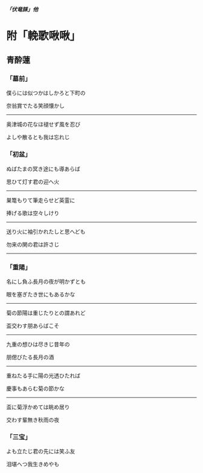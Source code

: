 ##### 「伏竜誄」他

# 附「輓歌啾啾」

<h2 class="chapter-author">青酔蓮</h2>

### 「墓前」

僕らには似つかはしかろと下町の

奈翁賞でたる笑顔懐かし

<hr class="space" />

奥津城の花なほ褪せず風を忍び

よしや散るとも我は忘れじ

### 「初盆」

ぬばたまの冥き途にも導あらば

思ひて灯す君の迎へ火

<hr class="space" />

巣篭もりて筆走らせど英霊に

捧げる歌は空々しけり

<hr class="space" />

送り火に袖引かれたしと思へども

勿来の関の君は許さじ

<hr class="space" />

### 「重陽」

名にし負ふ長月の夜が明かずとも

眼を塞ぎたき世にもあるかな

<hr class="space" />

菊の節陽は重じたりとの謂あれど

盃交わす朋あらばこそ

<hr class="space" />

九重の想ひは尽きじ昔年の

朋偲びたる長月の酒

<hr class="space" />

重ねたる手に陽の光透ひたれば

慶事もあらむ菊の節かな

<hr class="space" />

盃に菊浮かめては眺め居り

交わす輩無き秋雨の夜

### 「三宝」

よも立たじ君の先には笑ふ友

泪堪へつ我生きめやも
